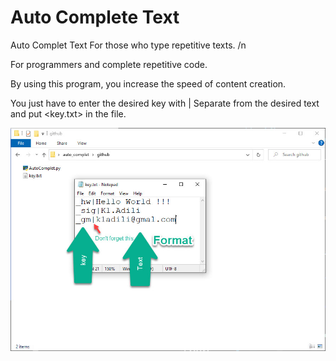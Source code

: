 # Auto Complete Text
Auto Complet Text
For those who type repetitive texts. /n

For programmers and complete repetitive code.

By using this program, you increase the speed of content creation.

You just have to enter the desired key with | Separate from the desired text and put <key.txt> in the file.

![Pic 2 KML](format.jpg)
